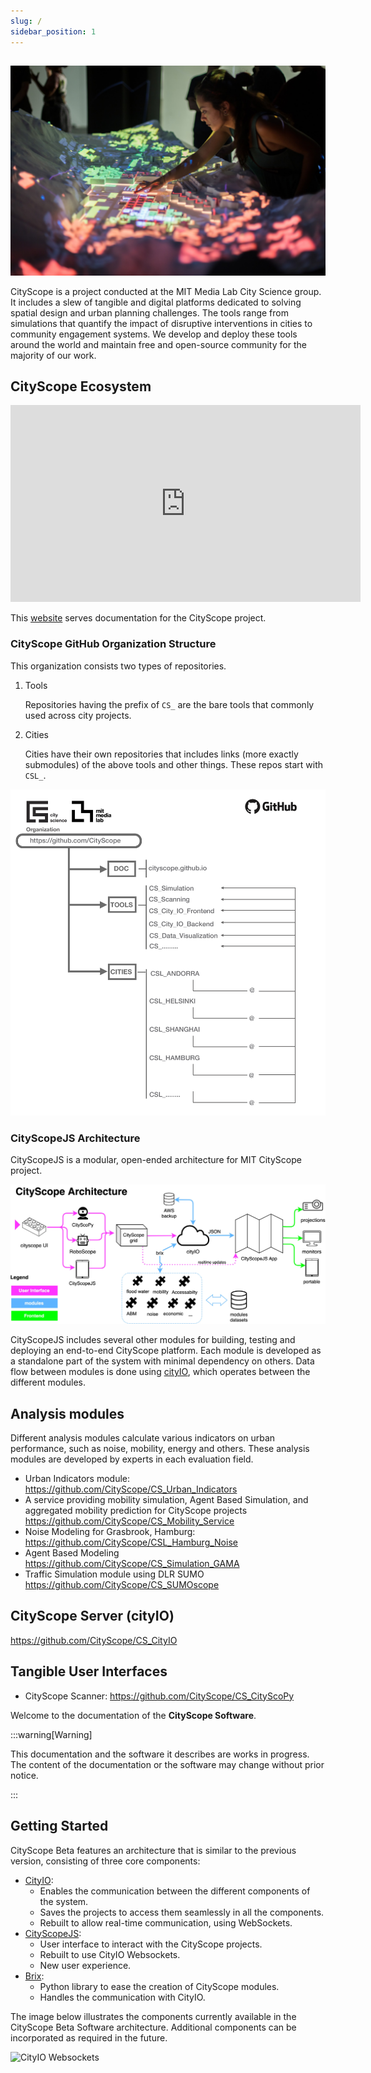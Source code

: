 ```yaml
---
slug: /
sidebar_position: 1
---
```


##

![CityScope in Andorra. Photo: Ariel Noyman](img/cs_an.jpg)

CityScope is a project conducted at the MIT Media Lab City Science group. It includes a slew of tangible and digital platforms dedicated to solving spatial design and urban planning challenges. The tools range from simulations that quantify the impact of disruptive interventions in cities to community engagement systems. We develop and deploy these tools around the world and maintain free and open-source community for the majority of our work.

## CityScope Ecosystem

<iframe width="560" height="315" src="https://www.youtube.com/embed/o71Ab4cJ1uA" frameborder="0" allow="accelerometer; autoplay; clipboard-write; encrypted-media; gyroscope; picture-in-picture" allowfullscreen></iframe>

This [website](https://cityscope.github.io) serves documentation for the CityScope project.

### CityScope GitHub Organization Structure

This organization consists two types of repositories.

1. Tools

   Repositories having the prefix of `CS_` are the bare tools that commonly used across city projects.

2. Cities

   Cities have their own repositories that includes links (more exactly submodules) of the above tools and other things. These repos start with `CSL_`.

![CityScope in Andorra. Photo: Ariel Noyman](img/Github_CS_Organization_diagram.png)

### CityScopeJS Architecture

CityScopeJS is a modular, open-ended architecture for MIT CityScope project.

![CityScopeJS Architecture](img/CityScopeJS_arch.jpg)

CityScopeJS includes several other modules for building, testing and deploying an end-to-end CityScope platform. Each module is developed as a standalone part of the system with minimal dependency on others. Data flow between modules is done using [cityIO](https://cityio.media.mit.edu), which operates between the different modules.

## Analysis modules

Different analysis modules calculate various indicators on urban performance, such as noise, mobility, energy and others. These analysis modules are developed by experts in each evaluation field.

- Urban Indicators module: https://github.com/CityScope/CS_Urban_Indicators
- A service providing mobility simulation, Agent Based Simulation, and aggregated mobility prediction for CityScope projects https://github.com/CityScope/CS_Mobility_Service
- Noise Modeling for Grasbrook, Hamburg: https://github.com/CityScope/CSL_Hamburg_Noise
- Agent Based Modeling https://github.com/CityScope/CS_Simulation_GAMA
- Traffic Simulation module using DLR SUMO https://github.com/CityScope/CS_SUMOscope

## CityScope Server (cityIO)

https://github.com/CityScope/CS_CityIO

## Tangible User Interfaces

- CityScope Scanner: https://github.com/CityScope/CS_CityScoPy

Welcome to the documentation of the **CityScope Software**.

:::warning[Warning]

This documentation and the software it describes are works in progress. The content of the documentation or the software may change without prior notice.

:::

## Getting Started

CityScope Beta features an architecture that is similar to the previous version, consisting of three core components:

- [CityIO](https://github.com/CityScope/CS_CityIO/):
  - Enables the communication between the different components of the system.
  - Saves the projects to access them seamlessly in all the components.
  - Rebuilt to allow real-time communication, using WebSockets.
- [CityScopeJS](https://github.com/CityScope/CS_cityscopeJS/):
  - User interface to interact with the CityScope projects.
  - Rebuilt to use CityIO Websockets.
  - New user experience.
- [Brix](https://github.com/CityScope/CS_Brix/):
  - Python library to ease the creation of CityScope modules.
  - Handles the communication with CityIO.

The image below illustrates the components currently available in the CityScope Beta Software architecture. Additional components can be incorporated as required in the future.

![CityIO Websockets](/img/CityScopeJS_arch-fbcfe17353a25c81f7465768449446e7.jpg)

